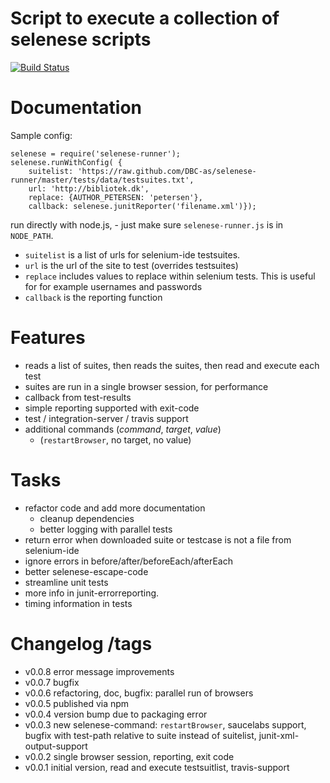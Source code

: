 # Script to execute a collection of selenese scripts

[![Build Status](https://secure.travis-ci.org/DBC-as/selenese-runner.png)](http://travis-ci.org/DBC-as/selenese-runner)

# Documentation

Sample config:

    selenese = require('selenese-runner');
    selenese.runWithConfig( {
        suitelist: 'https://raw.github.com/DBC-as/selenese-runner/master/tests/data/testsuites.txt',
        url: 'http://bibliotek.dk', 
        replace: {AUTHOR_PETERSEN: 'petersen'},
        callback: selenese.junitReporter('filename.xml')});

run directly with node.js, - just make sure `selenese-runner.js` is in `NODE_PATH`.

- `suitelist` is a list of urls for selenium-ide testsuites.
- `url` is the url of the site to test (overrides testsuites)
- `replace` includes values to replace within selenium tests. This is useful for for example usernames and passwords
- `callback` is the reporting function


# Features

- reads a list of suites, then reads the suites, then read and execute each test
- suites are run in a single browser session, for performance
- callback from test-results
- simple reporting supported with exit-code
- test / integration-server / travis support
- additional commands (*command*, *target*, *value*)
    - (`restartBrowser`, no target, no value)

# Tasks

- refactor code and add more documentation
    - cleanup dependencies
    - better logging with parallel tests
- return error when downloaded suite or testcase is not a file from selenium-ide
- ignore errors in before/after/beforeEach/afterEach 
- better selenese-escape-code
- streamline unit tests
- more info in junit-errorreporting.
- timing information in tests

# Changelog /tags

- v0.0.8 error message improvements
- v0.0.7 bugfix
- v0.0.6 refactoring, doc, bugfix: parallel run of browsers
- v0.0.5 published via npm
- v0.0.4 version bump due to packaging error
- v0.0.3 new selenese-command: `restartBrowser`, saucelabs support, bugfix with test-path relative to suite instead of suitelist, junit-xml-output-support
- v0.0.2 single browser session, reporting, exit code
- v0.0.1 initial version, read and execute testsuitlist, travis-support
